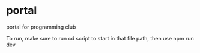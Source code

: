 # portal
portal for programming club

To run, make sure to run cd script to start in that file path, then use npm run dev
